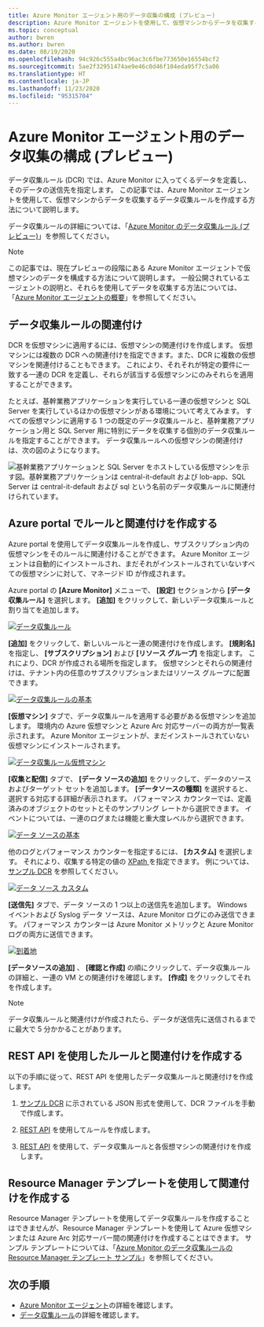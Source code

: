 ```yaml
---
title: Azure Monitor エージェント用のデータ収集の構成 (プレビュー)
description: Azure Monitor エージェントを使用して、仮想マシンからデータを収集するデータ収集ルールを作成する方法について説明します。
ms.topic: conceptual
author: bwren
ms.author: bwren
ms.date: 08/19/2020
ms.openlocfilehash: 94c926c555a4bc96ac3c6fbe773650e16554bcf2
ms.sourcegitcommit: 5ae2f32951474ae9e46c0d46f104eda95f7c5a06
ms.translationtype: HT
ms.contentlocale: ja-JP
ms.lasthandoff: 11/23/2020
ms.locfileid: "95315704"
---
```

# <a name="configure-data-collection-for-the-azure-monitor-agent-preview"></a>Azure Monitor エージェント用のデータ収集の構成 (プレビュー)

データ収集ルール (DCR) では、Azure Monitor に入ってくるデータを定義し、そのデータの送信先を指定します。 この記事では、Azure Monitor エージェントを使用して、仮想マシンからデータを収集するデータ収集ルールを作成する方法について説明します。

データ収集ルールの詳細については、「[Azure Monitor のデータ収集ルール (プレビュー)](data-collection-rule-overview.md)」を参照してください。

> [!NOTE]
> この記事では、現在プレビューの段階にある Azure Monitor エージェントで仮想マシンのデータを構成する方法について説明します。 一般公開されているエージェントの説明と、それらを使用してデータを収集する方法については、「[Azure Monitor エージェントの概要](agents-overview.md)」を参照してください。

## <a name="data-collection-rule-associations"></a>データ収集ルールの関連付け

DCR を仮想マシンに適用するには、仮想マシンの関連付けを作成します。 仮想マシンには複数の DCR への関連付けを指定できます。また、DCR に複数の仮想マシンを関連付けることもできます。 これにより、それそれが特定の要件に一致する一連の DCR を定義し、それらが該当する仮想マシンにのみそれらを適用することができます。 

たとえば、基幹業務アプリケーションを実行している一連の仮想マシンと SQL Server を実行しているほかの仮想マシンがある環境について考えてみます。 すべての仮想マシンに適用する 1 つの既定のデータ収集ルールと、基幹業務アプリケーション用と SQL Server 用に特別にデータを収集する個別のデータ収集ルールを指定することができます。 データ収集ルールへの仮想マシンの関連付けは、次の図のようになります。

![基幹業務アプリケーションと SQL Server をホストしている仮想マシンを示す図。基幹業務アプリケーションは central-it-default および lob-app、SQL Server は central-it-default および sql という名前のデータ収集ルールに関連付けられています。](media/data-collection-rule-azure-monitor-agent/associations.png)



## <a name="create-rule-and-association-in-azure-portal"></a>Azure portal でルールと関連付けを作成する

Azure portal を使用してデータ収集ルールを作成し、サブスクリプション内の仮想マシンをそのルールに関連付けることができます。 Azure Monitor エージェントは自動的にインストールされ、まだそれがインストールされていないすべての仮想マシンに対して、マネージド ID が作成されます。

Azure portal の **[Azure Monitor]** メニューで、 **[設定]** セクションから **[データ収集ルール]** を選択します。 **[追加]** をクリックして、新しいデータ収集ルールと割り当てを追加します。

[![データ収集ルール](media/azure-monitor-agent/data-collection-rules.png)](media/azure-monitor-agent/data-collection-rules.png#lightbox)

**[追加]** をクリックして、新しいルールと一連の関連付けを作成します。 **[規則名]** を指定し、 **[サブスクリプション]** および **[リソース グループ]** を指定します。 これにより、DCR が作成される場所を指定します。 仮想マシンとそれらの関連付けは、テナント内の任意のサブスクリプションまたはリソース グループに配置できます。

[![データ収集ルールの基本](media/azure-monitor-agent/data-collection-rule-basics.png)](media/azure-monitor-agent/data-collection-rule-basics.png#lightbox)

**[仮想マシン]** タブで、データ収集ルールを適用する必要がある仮想マシンを追加します。 環境内の Azure 仮想マシンと Azure Arc 対応サーバーの両方が一覧表示されます。 Azure Monitor エージェントが、まだインストールされていない仮想マシンにインストールされます。

[![データ収集ルール仮想マシン](media/azure-monitor-agent/data-collection-rule-virtual-machines.png)](media/azure-monitor-agent/data-collection-rule-virtual-machines.png#lightbox)

**[収集と配信]** タブで、 **[データ ソースの追加]** をクリックして、データのソースおよびターゲット セットを追加します。 **[データソースの種類]** を選択すると、選択する対応する詳細が表示されます。 パフォーマンス カウンターでは、定義済みのオブジェクトのセットとそのサンプリング レートから選択できます。 イベントについては、一連のログまたは機能と重大度レベルから選択できます。 

[![データ ソースの基本](media/azure-monitor-agent/data-collection-rule-data-source-basic.png)](media/azure-monitor-agent/data-collection-rule-data-source-basic.png#lightbox)


他のログとパフォーマンス カウンターを指定するには、 **[カスタム]** を選択します。 それにより、収集する特定の値の [XPath ](https://www.w3schools.com/xml/xpath_syntax.asp) を指定できます。 例については、[サンプル DCR](data-collection-rule-overview.md#sample-data-collection-rule) を参照してください。

[![データ ソース カスタム](media/azure-monitor-agent/data-collection-rule-data-source-custom.png)](media/azure-monitor-agent/data-collection-rule-data-source-custom.png#lightbox)

**[送信先]** タブで、データ ソースの 1 つ以上の送信先を追加します。 Windows イベントおよび Syslog データ ソースは、Azure Monitor ログにのみ送信できます。 パフォーマンス カウンターは Azure Monitor メトリックと Azure Monitor ログの両方に送信できます。

[![到着地](media/azure-monitor-agent/data-collection-rule-destination.png)](media/azure-monitor-agent/data-collection-rule-destination.png#lightbox)

**[データソースの追加]** 、 **[確認と作成]** の順にクリックして、データ収集ルールの詳細と、一連の VM との関連付けを確認します。 **[作成]** をクリックしてそれを作成します。

> [!NOTE]
> データ収集ルールと関連付けが作成されたら、データが送信先に送信されるまでに最大で 5 分かかることがあります。


## <a name="create-rule-and-association-using-rest-api"></a>REST API を使用したルールと関連付けを作成する

以下の手順に従って、REST API を使用したデータ収集ルールと関連付けを作成します。

1. [サンプル DCR](data-collection-rule-overview.md#sample-data-collection-rule) に示されている JSON 形式を使用して、DCR ファイルを手動で作成します。

2. [REST API](/rest/api/monitor/datacollectionrules/create#examples) を使用してルールを作成します。

3. [REST API](/rest/api/monitor/datacollectionruleassociations/create#examples) を使用して、データ収集ルールと各仮想マシンの関連付けを作成します。


## <a name="create-association-using-resource-manager-template"></a>Resource Manager テンプレートを使用して関連付けを作成する

Resource Manager テンプレートを使用してデータ収集ルールを作成することはできませんが、Resource Manager テンプレートを使用して Azure 仮想マシンまたは Azure Arc 対応サーバー間の関連付けを作成することはできます。 サンプル テンプレートについては、「[Azure Monitor のデータ収集ルールの Resource Manager テンプレート サンプル](../samples/resource-manager-data-collection-rules.md)」を参照してください。

## <a name="next-steps"></a>次の手順

- [Azure Monitor エージェント](azure-monitor-agent-overview.md)の詳細を確認します。
- [データ収集ルール](data-collection-rule-overview.md)の詳細を確認します。
